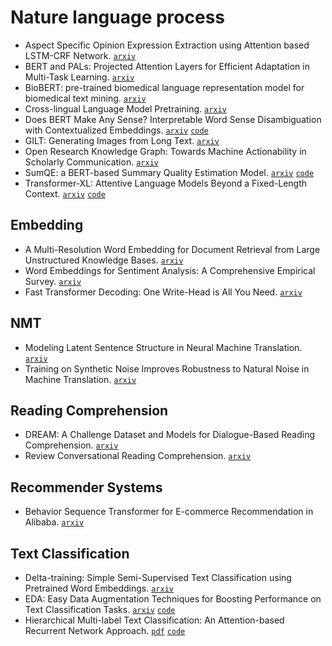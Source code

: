 # Nature language process

- Aspect Specific Opinion Expression Extraction using Attention based LSTM-CRF Network. [`arxiv`](https://arxiv.org/abs/1902.02709)
- BERT and PALs: Projected Attention Layers for Efficient Adaptation in Multi-Task Learning. [`arxiv`](https://arxiv.org/abs/1902.02671)
- BioBERT: pre-trained biomedical language representation model for biomedical text mining. [`arxiv`](https://arxiv.org/abs/1901.08746)
- Cross-lingual Language Model Pretraining. [`arxiv`](https://arxiv.org/abs/1901.07291)
- Does BERT Make Any Sense? Interpretable Word Sense Disambiguation with Contextualized Embeddings. [`arxiv`](https://arxiv.org/abs/1909.10430) [`code`](https://github.com/uhh-lt/bert-sense)
- GILT: Generating Images from Long Text. [`arxiv`](https://arxiv.org/abs/1901.02404)
- Open Research Knowledge Graph: Towards Machine Actionability in Scholarly Communication. [`arxiv`](https://arxiv.org/abs/1901.10816)
- SumQE: a BERT-based Summary Quality Estimation Model. [`arxiv`](https://arxiv.org/abs/1909.00578) [`code`](https://github.com/nlpaueb/SumQE)
- Transformer-XL: Attentive Language Models Beyond a Fixed-Length Context. [`arxiv`](https://arxiv.org/abs/1901.02860) [`code`](https://github.com/kimiyoung/transformer-xl)

## Embedding

- A Multi-Resolution Word Embedding for Document Retrieval from Large Unstructured Knowledge Bases. [`arxiv`](https://arxiv.org/abs/1902.00663)
- Word Embeddings for Sentiment Analysis: A Comprehensive Empirical Survey. [`arxiv`](https://arxiv.org/abs/1902.00753)
- Fast Transformer Decoding: One Write-Head is All You Need. [`arxiv`](https://arxiv.org/abs/1911.02150)

## NMT

- Modeling Latent Sentence Structure in Neural Machine Translation. [`arxiv`](https://arxiv.org/abs/1901.06436)
- Training on Synthetic Noise Improves Robustness to Natural Noise in Machine Translation. [`arxiv`](https://arxiv.org/abs/1902.01509)

## Reading Comprehension

- DREAM: A Challenge Dataset and Models for Dialogue-Based Reading Comprehension. [`arxiv`](https://arxiv.org/abs/1902.00164)
- Review Conversational Reading Comprehension. [`arxiv`](https://arxiv.org/abs/1902.00821)


## Recommender Systems

- Behavior Sequence Transformer for E-commerce Recommendation in Alibaba. [`arxiv`](https://arxiv.org/pdf/1905.06874.pdf)

## Text Classification

- Delta-training: Simple Semi-Supervised Text Classification using Pretrained Word Embeddings. [`arxiv`](https://arxiv.org/abs/1901.07651)
- EDA: Easy Data Augmentation Techniques for Boosting Performance on Text Classification Tasks. [`arxiv`](https://arxiv.org/abs/1901.11196) [`code`](https://github.com/jasonwei20/eda_nlp)
- Hierarchical Multi-label Text Classification: An Attention-based Recurrent Network Approach. [`pdf`](https://dl.acm.org/doi/pdf/10.1145/3357384.3357885?download=true) [`code`](https://github.com/RandolphVI/Hierarchical-Multi-Label-Text-Classification)